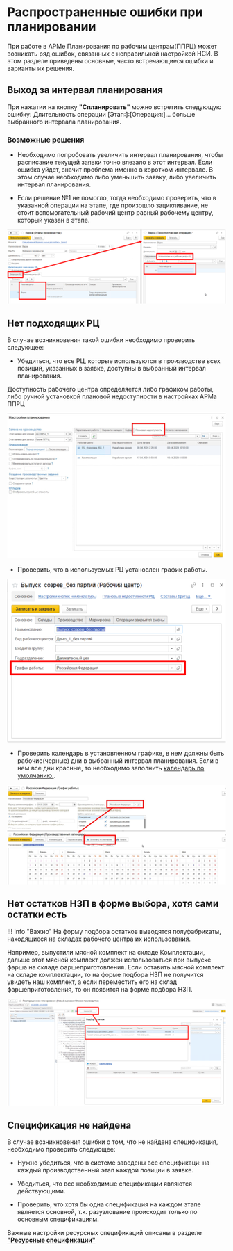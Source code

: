 # Распространенные ошибки при планировании  

При работе в АРМе Планирования по рабочим центрам(ППРЦ) может возникать ряд ошибок, связанных с неправильной настройкой НСИ. В этом разделе приведены  основные, часто встречающиеся ошибки и варианты их решения.  

## Выход за интервал планирования 

При нажатии на кнопку **"Спланировать"** можно встретить следующую ошибку: Длительность операции [Этап:]:[Операция:]... больше выбранного интервала планирования.  

### Возможные решения 

- Необходимо попробовать увеличить интервал планирования, чтобы расписание текущей заявки точно влезало в этот интервал. Если ошибка уйдет, значит проблема именно в коротком интервале. В этом случае необходимо либо уменьшить заявку, либо увеличить интервал планирования.  

- Если решение №1 не помогло, тогда необходимо проверить, что в указанной операции на этапе, где произошло зацикливание, не стоит вспомогательный рабочий центр равный рабочему центру, который указан в этапе.  

![](WorkWithPP.assets/8.png)  

## Нет подходящих РЦ  

В случае возникновения такой ошибки необходимо проверить следующее:  

- Убедиться, что все РЦ, которые используются в производстве всех позиций, указанных в заявке, доступны в выбранный интервал планирования.   

Доступность рабочего центра определяется либо графиком работы, либо ручной установкой плановой недоступности в настройках АРМа ППРЦ  

![](WorkWithPP.assets/54.jpg) 

- Проверить, что в используемых РЦ установлен график работы.  

![](WorkWithPP.assets/5.png)  

- Проверить календарь в установленном графике, в нем должны быть рабочие(черные) дни в выбранный интервал планирования. Если в нем все дни красные, то необходимо заполнить [календарь по умолчанию.](../Handbooks/WorkSchedule.md).  

![](WorkWithPP.assets/21.jpg) 

## Нет остатков НЗП в форме выбора, хотя сами остатки есть  

!!! info "Важно" 
    На форму подбора остатков выводятся полуфабрикаты, находящиеся на складах рабочего центра их использования.  

Например, выпустили мясной комплект на складе Комплектации, дальше этот мясной комплект должен использоваться при выпуске фарша на складе фаршеприготовления. Если оставить мясной комплект на складе комплектации, то на форме подбора НЗП не получится увидеть наш комплект, а если переместить его на склад фаршеприготовления, то он появится на форме подбора НЗП.   

![](WorkWithPP.assets/7.png) 

## Спецификация не найдена  

В случае возникновения ошибки о том, что не найдена спецификация, необходимо проверить следующее:   

- Нужно убедиться, что в системе заведены все спецификаци: на каждый производственный этап каждой позиции в заявке.

- Убедиться, что все необходимые спецификации являются действующими. 

- Проверить, что хотя бы одна спецификация на каждом этапе является основной, т.к. разузлование происходит только по основным спецификациям.  

Важные настройки ресурсных спецификаций описаны в разделе [**"Ресурсные спецификации"**](../Handbooks/ResourceSpecification.md)

